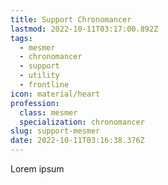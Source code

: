 ```yaml
---
title: Support Chronomancer
lastmod: 2022-10-11T03:17:00.892Z
tags:
  - mesmer
  - chronomancer
  - support
  - utility
  - frontline
icon: material/heart
profession:
  class: mesmer
  specialization: chronomancer
slug: support-mesmer
date: 2022-10-11T03:16:38.376Z
---
```


Lorem ipsum